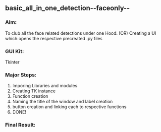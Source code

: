 ## basic_all_in_one_detection--faceonly--

### Aim: 
To club all the face related detections under one Hood. (OR) Creating a UI which opens the respective precreated .py files

### GUI Kit:
Tkinter

### Major Steps:
1) Imporing Libraries and modules
2) Creating TK instance
3) Function creation
4) Naming the title of the window and label creation
5) button creation and linking each to respective functions 
6) DONE!

### Final Result:
